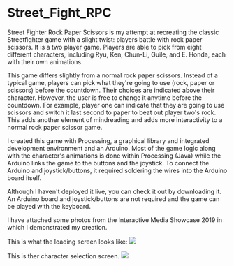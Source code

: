 # Street_Fight_RPC

Street Fighter Rock Paper Scissors is my attempt at recreating the classic Streetfighter game with a slight twist: players battle with rock paper scissors. It is a two player game. Players are able to pick from eight different characters, including Ryu, Ken, Chun-Li, Guile, and E. Honda, each with their own animations. 

This game differs slightly from a normal rock paper scissors. Instead of a typical game, players can pick what they're going to use (rock, paper or scissors) before the countdown. Their choices are indicated above their character. However, the user is free to change it anytime before the countdown. For example, player one can indicate that they are going to use scissors and switch it last second to paper to beat out player two's rock. This adds another element of mindreading and adds more interactivity to a normal rock paper scissor game.

I created this game with Processing, a graphical library and integrated development environment and an Arduino. Most of the game logic along with the character's animations is done within Processing (Java) while the Arduino links the game to the buttons and the joystick. To connect the Arduino and joystick/buttons, it required soldering the wires into the Arduino board itself. 

Although I haven't deployed it live, you can check it out by downloading it. An Arduino board and joystick/buttons are not required and the game can be played with the keyboard. 

I have attached some photos from the Interactive Media Showcase 2019 in which I demonstrated my creation.

This is what the loading screen looks like:
![](game.png)

This is ther character selection screen.
![](game2.png)